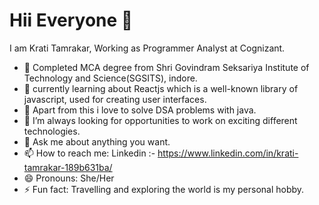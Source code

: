 # Hii Everyone  👋

I am Krati Tamrakar,
Working as Programmer Analyst at Cognizant.

- 🔭 Completed MCA degree from Shri Govindram Seksariya Institute of Technology and Science(SGSITS), indore.
- 🌱 currently learning about Reactjs which is a well-known library of javascript, used for creating user interfaces.
- 👯 Apart from this i love to solve DSA problems with java. 
- 🤔 I’m always looking for opportunities to work on exciting different technologies. 
- 💬 Ask me about anything you want.
- 📫 How to reach me: Linkedin :- https://www.linkedin.com/in/krati-tamrakar-189b631ba/
- 😄 Pronouns: She/Her
- ⚡ Fun fact: Travelling and exploring the world is my personal hobby.

